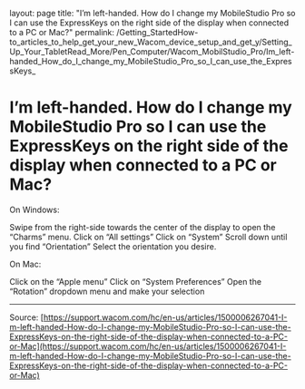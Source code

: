 layout: page
title: "I’m left-handed. How do I change my MobileStudio Pro so I can use the ExpressKeys on the right side of the display when connected to a PC or Mac?"
permalink: /Getting_StartedHow-to_articles_to_help_get_your_new_Wacom_device_setup_and_get_y/Setting_Up_Your_TabletRead_More/Pen_Computer/Wacom_MobilStudio_Pro/Im_left-handed_How_do_I_change_my_MobileStudio_Pro_so_I_can_use_the_ExpressKeys_

# I’m left-handed. How do I change my MobileStudio Pro so I can use the ExpressKeys on the right side of the display when connected to a PC or Mac?

On Windows:

Swipe from the right-side towards the center of the display to open the “Charms” menu.
Click on “All settings”
Click on “System”
Scroll down until you find “Orientation”
Select the orientation you desire.



On Mac:

Click on the “Apple menu”
Click on “System Preferences”
Open the “Rotation” dropdown menu and make your selection

---
Source: [https://support.wacom.com/hc/en-us/articles/1500006267041-I-m-left-handed-How-do-I-change-my-MobileStudio-Pro-so-I-can-use-the-ExpressKeys-on-the-right-side-of-the-display-when-connected-to-a-PC-or-Mac](https://support.wacom.com/hc/en-us/articles/1500006267041-I-m-left-handed-How-do-I-change-my-MobileStudio-Pro-so-I-can-use-the-ExpressKeys-on-the-right-side-of-the-display-when-connected-to-a-PC-or-Mac)
